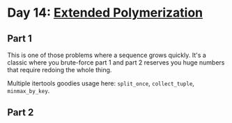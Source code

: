 # Day 14: [Extended Polymerization](https://adventofcode.com/2021/day/14)

## Part 1

This is one of those problems where a sequence grows quickly. It's a classic where you brute-force part 1 and part 2 reserves you huge numbers that require redoing the whole thing.

Multiple itertools goodies usage here: `split_once`, `collect_tuple`, `minmax_by_key`.

## Part 2


